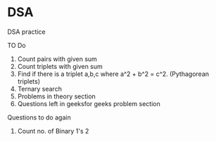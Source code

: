 # DSA
DSA practice


TO Do
1. Count pairs with given sum
2. Count triplets with given sum
3. Find if there is a triplet a,b,c where a^2 + b^2 = c^2. (Pythagorean triplets)
4. Ternary search
5. Problems in theory section
6. Questions left in geeksfor geeks problem section

Questions to do again
1. Count no. of Binary 1's 
2
